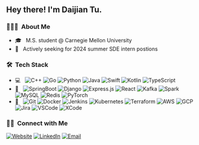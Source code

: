 <h2> Hey there! I'm Daijian Tu.</h2>

<h3> 👨🏻‍💻 &nbsp;About Me </h3>

<!-- - 🤔 &nbsp; Exploring new technologies and developing software solutions and quick hacks. -->
- 🎓 &nbsp; M.S. student @ Carnegie Mellon University
- 💼 &nbsp; Actively seeking for 2024 summer SDE intern postions
<!-- - 🌱 &nbsp; Learning more about Cloud Architecture, Systems Design and Artificial Intelligence. -->
<!-- - ✍️ &nbsp; Pursuing Graphic Design and Blog Writing as hobbies/side hustles. -->

<h3> 🛠 &nbsp;Tech Stack</h3>

- 💻 &nbsp;
  ![C++](https://img.shields.io/badge/-C++-333333?style=flat&logo=C%2B%2B&logoColor=00599C)
  ![Go](https://img.shields.io/badge/-Go-333333?style=flat&logo=Go)
  ![Python](https://img.shields.io/badge/-Python-333333?style=flat&logo=python)
  ![Java](https://img.shields.io/badge/-Java-333333?style=flat&logo=java)
  ![Swift](https://img.shields.io/badge/-Swift-333333?style=flat&logo=swift)
  ![Kotlin](https://img.shields.io/badge/-Kotlin-333333?style=flat&logo=kotlin)
  ![TypeScript](https://img.shields.io/badge/-TypeScript-333333?style=flat&logo=typescript)
- 💼 &nbsp;
  ![SpringBoot](https://img.shields.io/badge/-SpringBoot-333333?style=flat&logo=springboot)
  ![Django](https://img.shields.io/badge/-Django-333333?style=flat&logo=django)
  ![Express.js](https://img.shields.io/badge/-Express-333333?style=flat&logo=express)
  ![React](https://img.shields.io/badge/-React-333333?style=flat&logo=react)
  ![Kafka](https://img.shields.io/badge/-Apache_Kafka-333333?style=flat&logo=ApacheKafka)
  ![Spark](https://img.shields.io/badge/-Apach_Spark-333333?style=flat&logo=ApacheSpark)
  ![MySQL](https://img.shields.io/badge/-MySQL-333333?style=flat&logo=mysql)
  ![Redis](https://img.shields.io/badge/-Redis-333333?style=flat&logo=redis)
  ![PyTorch](https://img.shields.io/badge/-PyTorch-333333?style=flat&logo=pytorch)
- 🔧 &nbsp;
  ![Git](https://img.shields.io/badge/-Git-333333?style=flat&logo=git)
  ![Docker](https://img.shields.io/badge/-Docker-333333?style=flat&logo=docker)
  ![Jenkins](https://img.shields.io/badge/-Jenkins-333333?style=flat&logo=jenkins)
  ![Kubernetes](https://img.shields.io/badge/-Kubernetes-333333?style=flat&logo=kubernetes)
  ![Terraform](https://img.shields.io/badge/-Terraform-333333?style=flat&logo=terraform)
  ![AWS](https://img.shields.io/badge/-AWS-333333?style=flat&logo=amazonaws)
  ![GCP](https://img.shields.io/badge/-Google_Cloud-333333?style=flat&logo=googlecloud)
  ![Jira](https://img.shields.io/badge/-Jira-333333?style=flat&logo=jira)
  ![VSCode](https://img.shields.io/badge/-VS_Code-333333?style=flat&logo=visualstudiocode)
  ![XCode](https://img.shields.io/badge/-XCode-333333?style=flat&logo=xcode)

<!-- <br/> -->

<!-- <a href="https://github.com/AVS1508">
  <img height="180em" src="https://github-readme-stats.vercel.app/api?username=danielhumanmod&theme=buefy&show_icons=true" />
  <img height="180em" src="https://github-readme-stats.vercel.app/api/top-langs/?username=danielhumanmod&theme=buefy&layout=compact" />
</a> -->

<!-- <br/> -->

<h3> 🤝🏻 &nbsp;Connect with Me </h3>

<p align="left">
<a href="https://danielhumanmod.github.io"><img alt="Website" src="https://img.shields.io/badge/Website-danielhumanmod.github.io-blue?style=flat-square&logo=google-chrome"></a>
<a href="https://www.linkedin.com/in/daijian-tu-433850185/"><img alt="LinkedIn" src="https://img.shields.io/badge/LinkedIn-Daijian%20Tu-blue?style=flat-square&logo=linkedin"></a>
<a href="danieltu.life@gmail.com"><img alt="Email" src="https://img.shields.io/badge/Email-danieltu.life@gmail.com-blue?style=flat-square&logo=gmail"></a>
</p>
